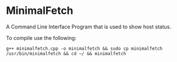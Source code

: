 # MinimalFetch

A Command Line Interface Program that is used to show host status.

To compile use the following:
```
g++ minimalfetch.cpp -o minimalfetch && sudo cp minimalfetch /usr/bin/minimalfetch && cd ~/ && minimalfetch
```
